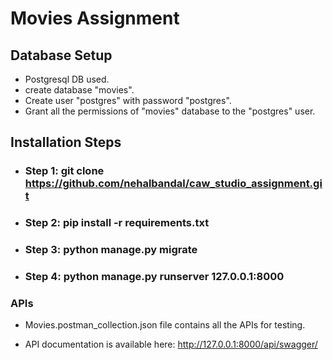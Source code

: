 # Movies Assignment

## Database Setup
- Postgresql DB used.
- create database "movies".
- Create user "postgres" with password "postgres".
- Grant all the permissions of "movies" database to the "postgres" user.

## Installation Steps

- ### Step 1: git clone https://github.com/nehalbandal/caw_studio_assignment.git

- ### Step 2: pip install -r requirements.txt

- ### Step 3: python manage.py migrate

- ### Step 4: python manage.py runserver 127.0.0.1:8000


### APIs
- Movies.postman_collection.json file contains all the APIs for testing.

- API documentation is available here: http://127.0.0.1:8000/api/swagger/